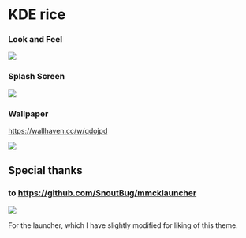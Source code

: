 # KDE rice

### Look and Feel
<img src="https://files.catbox.moe/l7bohe.png">

### Splash Screen
<img src="https://i.imgur.com/ML0NzQS.png">

### Wallpaper

https://wallhaven.cc/w/qdojpd

<img src="https://w.wallhaven.cc/full/qd/wallhaven-qdojpd.png">

## Special thanks 
### to https://github.com/SnoutBug/mmcklauncher

<img src="https://raw.githubusercontent.com/SnoutBug/mmcklauncher/main/images/mmck_launcher1.png">

For the launcher, which I have slightly modified for liking of this theme.

